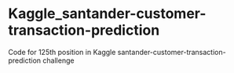 # Kaggle_santander-customer-transaction-prediction
Code for 125th position in Kaggle santander-customer-transaction-prediction challenge
